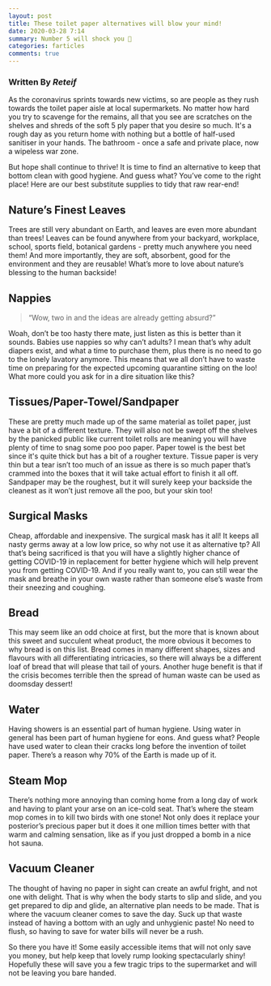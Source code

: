 ```yaml
---
layout: post
title: These toilet paper alternatives will blow your mind!
date: 2020-03-28 7:14
summary: Number 5 will shock you 🤯
categories: farticles
comments: true
---
```


### Written By *Reteif*

As the coronavirus sprints towards new victims, so are people as they rush towards the toilet paper aisle at local supermarkets. No matter how hard you try to scavenge for the remains, all that you see are scratches on the shelves and shreds of the soft 5 ply paper that you desire so much. It's a rough day as you return home with nothing but a bottle of half-used sanitiser in your hands. The bathroom - once a safe and private place, now a wipeless war zone.

But hope shall continue to thrive! It is time to find an alternative to keep that bottom clean with good hygiene. And guess what? You’ve come to the right place! Here are our best substitute supplies to tidy that raw rear-end!

## Nature’s Finest Leaves
Trees are still very abundant on Earth, and leaves are even more abundant than trees! Leaves can be found anywhere from your backyard, workplace, school, sports field, botanical gardens - pretty much anywhere you need them! And more importantly, they are soft, absorbent, good for the environment and they are reusable! What’s more to love about nature’s blessing to the human backside!

## Nappies
> “Wow, two in and the ideas are already getting absurd?”

Woah, don’t be too hasty there mate, just listen as this is better than it sounds. Babies use nappies so why can’t adults? I mean that’s why adult diapers exist, and what a time to purchase them, plus there is no need to go to the lonely lavatory anymore. This means that we all don’t have to waste time on preparing for the expected upcoming quarantine sitting on the loo! What more could you ask for in a dire situation like this?

## Tissues/Paper-Towel/Sandpaper
These are pretty much made up of the same material as toilet paper, just have a bit of a different texture. They will also not be swept off the shelves by the panicked public like current toilet rolls are meaning you will have plenty of time to snag some poo poo paper. Paper towel is the best bet since it's quite thick but has a bit of a rougher texture. Tissue paper is very thin but a tear isn’t too much of an issue as there is so much paper that’s crammed into the boxes that it will take actual effort to finish it all off. Sandpaper may be the roughest, but it will surely keep your backside the cleanest as it won’t just remove all the poo, but your skin too!

## Surgical Masks
Cheap, affordable and inexpensive. The surgical mask has it all! It keeps all nasty germs away at a low low price, so why not use it as alternative tp? All that’s being sacrificed is that you will have a slightly higher chance of getting COVID-19 in replacement for better hygiene which will help prevent you from getting COVID-19. And if you really want to, you can still wear the mask and breathe in your own waste rather than someone else’s waste from their sneezing and coughing.

## Bread
This may seem like an odd choice at first, but the more that is known about this sweet and succulent wheat product, the more obvious it becomes to why bread is on this list. Bread comes in many different shapes, sizes and flavours with all differentiating intricacies, so there will always be a different loaf of bread that will please that tail of yours. Another huge benefit is that if the crisis becomes terrible then the spread of human waste can be used as doomsday dessert!

## Water
Having showers is an essential part of human hygiene. Using water in general has been part of human hygiene for eons. And guess what? People have used water to clean their cracks long before the invention of toilet paper. There’s a reason why 70% of the Earth is made up of it.

## Steam Mop
There’s nothing more annoying than coming home from a long day of work and having to plant your arse on an ice-cold seat. That’s where the steam mop comes in to kill two birds with one stone! Not only does it replace your posterior’s precious paper but it does it one million times better with that warm and calming sensation, like as if you just dropped a bomb in a nice hot sauna.

## Vacuum Cleaner
The thought of having no paper in sight can create an awful fright, and not one with delight. That is why when the body starts to slip and slide, and you get prepared to dip and glide, an alternative plan needs to be made. That is where the vacuum cleaner comes to save the day. Suck up that waste instead of having a bottom with an ugly and unhygienic paste! No need to flush, so having to save for water bills will never be a rush.

So there you have it! Some easily accessible items that will not only save you money, but help keep that lovely rump looking spectacularly shiny! Hopefully these will save you a few tragic trips to the supermarket and will not be leaving you bare handed.
